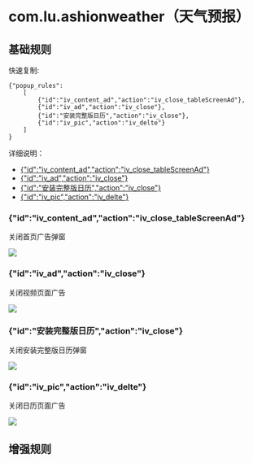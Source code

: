 # com.lu.ashionweather（天气预报）

## 基础规则

快速复制:
```
{"popup_rules":
    [
        {"id":"iv_content_ad","action":"iv_close_tableScreenAd"},
        {"id":"iv_ad","action":"iv_close"},
        {"id":"安装完整版日历","action":"iv_close"},
        {"id":"iv_pic","action":"iv_delte"}
    ]
}
```
详细说明：
- [{"id":"iv_content_ad","action":"iv_close_tableScreenAd"}](#idiv_content_adactioniv_close_tablescreenad)
- [{"id":"iv_ad","action":"iv_close"}](#idiv_adactioniv_close)
- [{"id":"安装完整版日历","action":"iv_close"}](#id安装完整版日历actioniv_close)
- [{"id":"iv_pic","action":"iv_delte"}](#idiv_picactioniv_delte)

### {"id":"iv_content_ad","action":"iv_close_tableScreenAd"}
关闭首页广告弹窗

![](./assets/首页广告弹窗.jpg)

### {"id":"iv_ad","action":"iv_close"}
关闭视频页面广告

![](./assets/视频页面广告.jpg)

### {"id":"安装完整版日历","action":"iv_close"}
关闭安装完整版日历弹窗

![](./assets/安装完整版日历弹窗.jpg)

### {"id":"iv_pic","action":"iv_delte"}
关闭日历页面广告

![](./assets/日历页面广告.jpg)

## 增强规则
